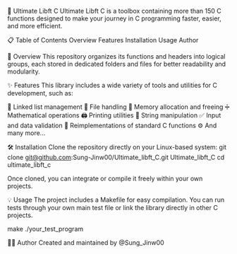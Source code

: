 🚀 Ultimate Libft C
Ultimate Libft C is a toolbox containing more than 150 C functions designed to make your journey in C programming faster, easier, and more efficient.

📋 Table of Contents
Overview
Features
Installation
Usage
Author

👀 Overview
This repository organizes its functions and headers into logical groups, each stored in dedicated folders and files for better readability and modularity.

✨ Features
This library includes a wide variety of tools and utilities for C development, such as:

🔗 Linked list management
📂 File handling
💾 Memory allocation and freeing
➗ Mathematical operations
🖨️ Printing utilities
🧵 String manipulation
✅ Input and data validation
🧩 Reimplementations of standard C functions
⚙️ And many more...

🛠️ Installation
Clone the repository directly on your Linux-based system:
git clone git@github.com:Sung-Jinw00/Ultimate_libft_C.git Ultimate_libft_C
cd ultimate_libft_c

Once cloned, you can integrate or compile it freely within your own projects.

💡 Usage
The project includes a Makefile for easy compilation.
You can run tests through your own main test file or link the library directly in other C projects.

make
./your_test_program

🧑‍💻 Author
Created and maintained by @Sung_Jinw00
